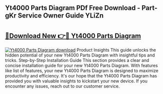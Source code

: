 ## Yt4000 Parts Diagram PDf Free Download - Part-gKr Service Owner Guide YLiZn

# <h2><a href="http://dflqbq.blite.top/?on=Yt4000+Parts+Diagram">🔗Download New 👉🔴 Yt4000 Parts Diagram</a></h2>

[![Yt4000 Parts Diagram download](https://i.imgur.com/lujVjoI.png)](http://dflqbq.blite.top/?on=Yt4000+Parts+Diagram)
Product Insights This guide unlocks the hidden potential of your new Yt4000 Parts Diagram with insightful tips and tricks. Step-by-Step Installation Guide This section provides a clear and concise installation guide for your new Yt4000 Parts Diagram. With features like list of features, your new Yt4000 Parts Diagram is designed to maximize productivity and efficiency. It's our hope that the Yt4000 Parts Diagram has provided you with valuable insights to kickstart your new device. If you encounter any issues, reach out to our customer service.
